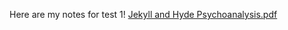 Here are my notes for test 1!
<a href="meth_test_wk2_notes.pdf">Jekyll and Hyde Psychoanalysis.pdf</a>